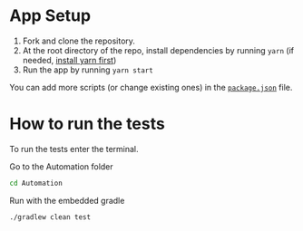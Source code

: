 # App Setup

1. Fork and clone the repository.
2. At the root directory of the repo, install dependencies by running `yarn` (if needed, [install yarn first](https://yarnpkg.com/getting-started))
3. Run the app by running `yarn start`

You can add more scripts (or change existing ones) in the [`package.json`](./package.json) file.

# How to run the tests
To run the tests enter the terminal.

Go to the Automation folder
```sh
cd Automation
```

Run with the embedded gradle
```sh
./gradlew clean test
```
